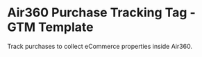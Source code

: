 # Air360 Purchase Tracking Tag - GTM Template
Track purchases to collect eCommerce properties inside Air360.
